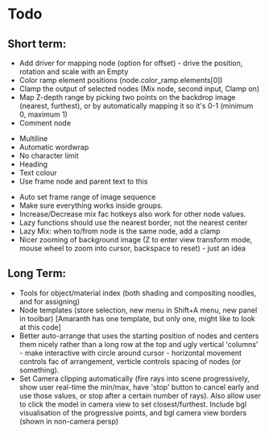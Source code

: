 Todo
====

Short term:
-----------
* Add driver for mapping node (option for offset) - drive the position, rotation and scale with an Empty
* Color ramp element positions (node.color_ramp.elements[0])
* Clamp the output of selected nodes (Mix node, second input, Clamp on)
* Map Z-depth range by picking two points on the backdrop image (nearest, furthest), or by automatically mapping it so it's 0-1 (minimum 0, maximum 1)
* Comment node
 - Multiline
 - Automatic wordwrap
 - No character limit
 - Heading
 - Text colour
 - Use frame node and parent text to this
* Auto set frame range of image sequence
* Make sure everything works inside groups.
* Increase/Decrease mix fac hotkeys also work for other node values.
* Lazy functions should use the nearest border, not the nearest center
* Lazy Mix: when to/from node is the same node, add a clamp
* Nicer zooming of background image (Z to enter view transform mode, mouse wheel to zoom into cursor, backspace to reset) - just an idea

Long Term:
----------
* Tools for object/material index (both shading and compositing noodles, and for assigning)
* Node templates (store selection, new menu in Shift+A menu, new panel in toolbar) [Amaranth has one template, but only one, might like to look at this code]
* Better auto-arrange that uses the starting position of nodes and centers them nicely rather than a long row at the top and ugly vertical 'columns' - make interactive with circle around cursor - horizontal movement controls fac of arrangement, verticle controls spacing of nodes (or something).
* Set Camera clipping automatically (fire rays into scene progressively, show user real-time the min/max, have 'stop' button to cancel early and use those values, or stop after a certain number of rays). Also allow user to click the model in camera view to set closest/furthest. Include bgl visualisation of the progressive points, and bgl camera view borders (shown in non-camera persp)
